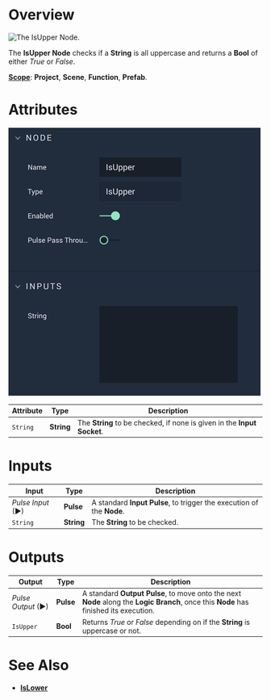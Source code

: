 # Overview

![The IsUpper Node.]()

The **IsUpper Node** checks if a **String** is all uppercase and returns a **Bool** of either *True* or *False*. 

[**Scope**](../overview.md#scopes): **Project**, **Scene**, **Function**, **Prefab**.

# Attributes

![The IsUpper Node Attributes.](../../.gitbook/assets/isupperattributes.png)

|Attribute|Type|Description|
|---|---|---|
|`String`|**String**|The **String** to be checked, if none is given in the **Input** **Socket**.|

# Inputs

|Input|Type|Description|
|---|---|---|
|*Pulse Input* (►)|**Pulse**|A standard **Input Pulse**, to trigger the execution of the **Node**.|
|`String`|**String**|The **String** to be checked.|

# Outputs

|Output|Type|Description|
|---|---|---|
|*Pulse Output* (►)|**Pulse**|A standard **Output Pulse**, to move onto the next **Node** along the **Logic Branch**, once this **Node** has finished its execution.|
|`IsUpper`|**Bool**|Returns *True* or *False* depending on if the **String** is uppercase or not.|

# See Also

* [**IsLower**](islower.md)